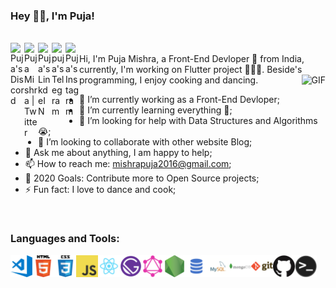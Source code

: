 ### Hey 👋🏽, I'm Puja!
<br/>
<a href="https://discord.gg/qUbApEc">
  <img align="left" alt="Puja's Discord" width="22px" src="https://cdn.jsdelivr.net/npm/simple-icons@v3/icons/discord.svg" />
</a>
<a href="https://twitter.com/PujaMishra87633/">
  <img align="left" alt="Puja Mishra | Twitter" width="22px" src="https://cdn.jsdelivr.net/npm/simple-icons@v3/icons/twitter.svg" />
</a>
<a href="https://www.linkedin.com/in/puja-mishra-081ba1126/
">
  <img align="left" alt="Puja's LinkdeIN" width="22px" src="https://cdn.jsdelivr.net/npm/simple-icons@v3/icons/linkedin.svg" />
</a>
<a href="https://t.me/puja">
  <img align="left" alt="puja's Telegram" width="22px" src="https://cdn.jsdelivr.net/npm/simple-icons@v3/icons/telegram.svg" />
</a>
<a href="https://www.instagram.com/__pujamishra/">
  <img align="left" alt="Puja's Instagram" width="22px" src="https://cdn.jsdelivr.net/npm/simple-icons@v3/icons/instagram.svg" />
</a>
<br>
Hi, I'm Puja Mishra, a Front-End Devloper 🚀 from India, currently, I'm working on Flutter project 🙍🏽‍♂️. Beside's programming, I enjoy cooking  and dancing.

<img align="right" alt="GIF" src="https://media.giphy.com/media/fAnzw6YK33jMwzp5wp/giphy.gif" />

</br>

 - 🔭 I’m currently working as a Front-End Devloper;
- 🌱 I’m currently learning everything 🤣;
- 🤔 I’m looking for help with Data Structures and Algorithms 😭;
- 👯 I’m looking to collaborate with other website Blog;
-  💬 Ask me about anything, I am happy to help;
- 📫 How to reach me: mishrapuja2016@gmail.com;
- 🥅 2020 Goals: Contribute more to Open Source projects;
- ⚡ Fun fact: I love to dance and cook;


<br>


### Languages and Tools:

<img align="left" alt="Visual Studio Code" width="35px" src="https://raw.githubusercontent.com/github/explore/80688e429a7d4ef2fca1e82350fe8e3517d3494d/topics/visual-studio-code/visual-studio-code.png" />
<img align="left" alt="HTML5" width="35px" src="https://raw.githubusercontent.com/github/explore/80688e429a7d4ef2fca1e82350fe8e3517d3494d/topics/html/html.png" />
<img align="left" alt="CSS3" width="35px" src="https://raw.githubusercontent.com/github/explore/80688e429a7d4ef2fca1e82350fe8e3517d3494d/topics/css/css.png" />
<img align="left" alt="JavaScript" width="35px" src="https://raw.githubusercontent.com/github/explore/80688e429a7d4ef2fca1e82350fe8e3517d3494d/topics/javascript/javascript.png" />
<img align="left" alt="React" width="35px" src="https://raw.githubusercontent.com/github/explore/80688e429a7d4ef2fca1e82350fe8e3517d3494d/topics/react/react.png" />
<img align="left" alt="Gatsby" width="35px" src="https://raw.githubusercontent.com/github/explore/e94815998e4e0713912fed477a1f346ec04c3da2/topics/gatsby/gatsby.png" />
<img align="left" alt="GraphQL" width="35px" src="https://raw.githubusercontent.com/github/explore/80688e429a7d4ef2fca1e82350fe8e3517d3494d/topics/graphql/graphql.png" />
<img align="left" alt="Node.js" width="35px" src="https://raw.githubusercontent.com/github/explore/80688e429a7d4ef2fca1e82350fe8e3517d3494d/topics/nodejs/nodejs.png" />
<img align="left" alt="SQL" width="35px" src="https://raw.githubusercontent.com/github/explore/80688e429a7d4ef2fca1e82350fe8e3517d3494d/topics/sql/sql.png" />
<img align="left" alt="MySQL" width="35px" src="https://raw.githubusercontent.com/github/explore/80688e429a7d4ef2fca1e82350fe8e3517d3494d/topics/mysql/mysql.png" />
<img align="left" alt="MongoDB" width="35px" src="https://raw.githubusercontent.com/github/explore/80688e429a7d4ef2fca1e82350fe8e3517d3494d/topics/mongodb/mongodb.png" />
<img align="left" alt="Git" width="35px" src="https://raw.githubusercontent.com/github/explore/80688e429a7d4ef2fca1e82350fe8e3517d3494d/topics/git/git.png" />
<img align="left" alt="GitHub" width="35px" src="https://raw.githubusercontent.com/github/explore/78df643247d429f6cc873026c0622819ad797942/topics/github/github.png" />
<img align="left" alt="Terminal" width="35px" src="https://raw.githubusercontent.com/github/explore/80688e429a7d4ef2fca1e82350fe8e3517d3494d/topics/terminal/terminal.png" />
  

<br  />

<br  />


[twitter]: https://twitter.com/PujaMishra87633/
[instagram]:https://www.instagram.com/__pujamishra/
[linkedin]: https://www.linkedin.com/in/puja-mishra-081ba1126/
